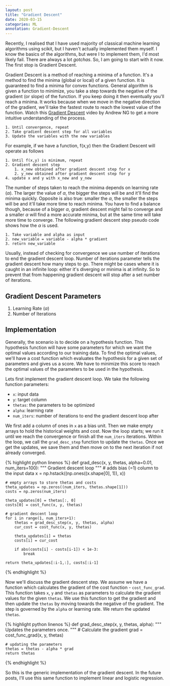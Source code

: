 ```yaml
---
layout: post
title: "Gradient Descent"
date: 2020-03-15
categories: ML
annotation: Gradient-Descent
---
```


Recently, I realised that I have used majority of classical machine learning algorithms using scikit, but I haven't actually implemented them myself. I know the basics of the algorithms, but were I to implement them, I'd most likely fail. There are always a lot *gotchas*. So, I am going to start with it now. The first stop is Gradient Descent.

Gradient Descent is a method of reaching a minima of a function. It's a method to find the minima (global or local) of a given function. It is guaranteed to find a minima for convex functions. General algorithm is given a function to minimize, you take a step towards the negative of the gradient (or slope) of the function. If you keep doing it then eventually you'll reach a minima. It works because when we move in the negative direction of the gradient, we'll take the fastest route to reach the lowest value of the function. Watch this [Gradient Descent](https://youtu.be/rIVLE3condE) video by Andrew NG to get a more intuitive understanding of the process.

```
1. Until convergence, repeat
2. Take gradient descent step for all variables
3. Update the variables with the new variables
```

For example, if we have a function, f(x,y) then the Gradient Descent will operate as follows

```
1. Until f(x,y) is minimum, repeat
2. Gradient descent step
    1. x_new obtained after gradient descent step for x
    2. y_new obtained after gradient descent step for y
4. update x and y with x_new and y_new
```

The number of steps taken to reach the minima depends on learning rate ($\alpha$). The larger the value of $\alpha$, the bigger the steps will be and it'll find the minima quickly. Opposite is also true: smaller the $\alpha$, the smaller the steps will be and it'll take more time to reach minima. You have to find a balance though, because of a bigger $\alpha$, gradient descent might fail to converge and a smaller $\alpha$ will find a more accurate minima, but at the same time will take more time to converge. The following gradient descent step pseudo code shows how the $\alpha$ is used.

```
1. Take variable and alpha as input
2. new_variable = variable - alpha * gradient
3. return new_variable
```

Usually, instead of checking for convergence we use number of iterations to end the gradient descent loop. Number of iterations parameter tells the gradient descent how many steps to go. There might be cases where it is caught in an infinite loop: either it's diverging or minima is at infinity. So to prevent that from happening gradient descent will stop after a set number of iterations.

## Gradient Descent Parameters

1. Learning Rate ($\alpha$)
2. Number of Iterations

## Implementation

Generally, the scenario is to decide on a hypothesis function. This hypothesis function will have some parameters for which we want the optimal values according to our training data. To find the optimal values, we'll have a cost function which evaluates the hypothesis for a given set of parameters and gives us a score. We have to minimize this score to reach the optimal values of the parameters to be used in the hypothesis.

Lets first implement the gradient descent loop. We take the following function parameters:

- `x`: input data
- `y`: target column
- `thetas`: the parameters to be optimized
- `alpha`: learning rate
- `num_iters`: number of iterations to end the gradient descent loop after

We first add a column of ones in `x` as a bias unit. Then we make empty arrays to hold the historical weights and cost. Now the loop starts; we run it until we reach the convergence or finish all the `num_iters` iterations. Within the loop, we call the `grad_desc_step` function to update the `thetas`. Once we get the updates, we save them and then move on to the next iteration if not already converged.

{% highlight python linenos %}
def grad_desc(x, y, thetas, alpha=0.01, num_iters=100):
    """
    Gradient descent loop
    """
    # adds bias (=1) column to the input data
    x = np.hstack((np.ones((x.shape[0], 1)), x))

    # empty arrays to store thetas and costs
    theta_updates = np.zeros((num_iters, thetas.shape[1]))
    costs = np.zeros(num_iters)

    theta_updates[0] = thetas[:, 0]
    costs[0] = cost_func(x, y, thetas)

    # gradient descent loop
    for i in range(1, num_iters+1):
        thetas = grad_desc_step(x, y, thetas, alpha)
        cur_cost = cost_func(x, y, thetas)

        theta_updates[i] = thetas
        costs[i] = cur_cost

        if abs(costs[i] - costs[i-1]) < 1e-3:
            break

    return theta_updates[:i-1,:], costs[:i-1]
{% endhighlight %}

Now we'll discuss the gradient descent step. We assume we have a function which calculates the gradient of the cost function - `cost_func_grad`. This function takes `x`, `y` and `thetas` as parameters to calculate the gradient values for the given `thetas`. We use this function to get the gradient and then update the `thetas` by moving towards the negative of the gradient. The step is governed by the `alpha` or learning rate. We return the updated `thetas`.

{% highlight python linenos %}
def grad_desc_step(x, y, thetas, alpha):
    """
    Updates the parameters once.
    """
    # Calculate the gradient
    grad = cost_func_grad(x, y, thetas)

    # updating the parameters
    thetas = thetas - alpha * grad
    return thetas
{% endhighlight %}

So this is the generic implementation of the gradient descent. In the future posts, I'll use this same function to implement linear and logistic regression.
